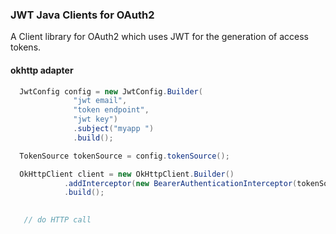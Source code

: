 ### JWT Java Clients for OAuth2
 
A Client library for OAuth2 which uses JWT for the generation of access tokens.
 
#### okhttp adapter

```java
  JwtConfig config = new JwtConfig.Builder(
              "jwt email",
              "token endpoint",
              "jwt key")
              .subject("myapp ")
              .build();

  TokenSource tokenSource = config.tokenSource();

  OkHttpClient client = new OkHttpClient.Builder()
            .addInterceptor(new BearerAuthenticationInterceptor(tokenSource))
            .build();
  

   // do HTTP call
```